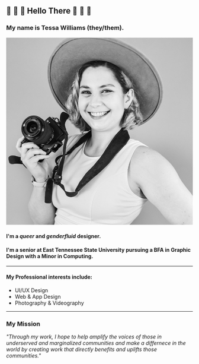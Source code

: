 ## :cherry_blossom: :cherry_blossom: :cherry_blossom: Hello There :cherry_blossom: :cherry_blossom: :cherry_blossom:
### My name is Tessa Williams (they/them).

![alt text](https://github.com/TMAWilliams/csci2910_lab0/blob/main/Tessa_headshot_bw-2.jpg "Tessa's Headshot")

#### I'm a *queer* and *genderfluid* designer.<br>
#### I'm a senior at East Tennessee State University pursuing a **BFA in Graphic Design** with a **Minor in Computing**.<br>
***
#### My Professional interests include:
 * UI/UX Design
 * Web & App Design
 * Photography & Videography
***
### My Mission
*"Through my work, I hope to help amplify the voices of those in underserved and marginalized communities and make a differnece in the world by creating work that directly benefits and uplifts those communities."*

